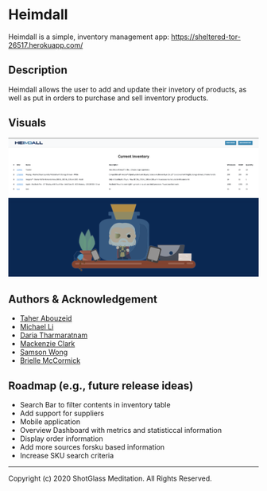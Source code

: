 # Heimdall
Heimdall is a simple, inventory management app: https://sheltered-tor-26517.herokuapp.com/

## Description

Heimdall allows the user to add and update their invetory of products, as well as put in orders to purchase and sell inventory products.

## Visuals

![AppScreenshot](./public/img/app_screenshot.png)

## Authors & Acknowledgement

- [Taher Abouzeid](https://github.com/tabouzeid) 
- [Michael Li](https://github.com/geodudedude)
- [Daria Tharmaratnam](https://github.com/edithdaria)
- [Mackenzie Clark](https://github.com/mackenzieraeclark)
- [Samson Wong](https://github.com/swong452)
- [Brielle McCormick](https://github.com/BMccorm)

## Roadmap (e.g., future release ideas)

- Search Bar to filter contents in inventory table
- Add support  for suppliers
- Mobile application 
- Overview Dashboard with metrics and statisticcal information
- Display order information
- Add more sources forsku based information
- Increase SKU search criteria

- - -
Copyright (c) 2020 ShotGlass Meditation. All Rights Reserved.
